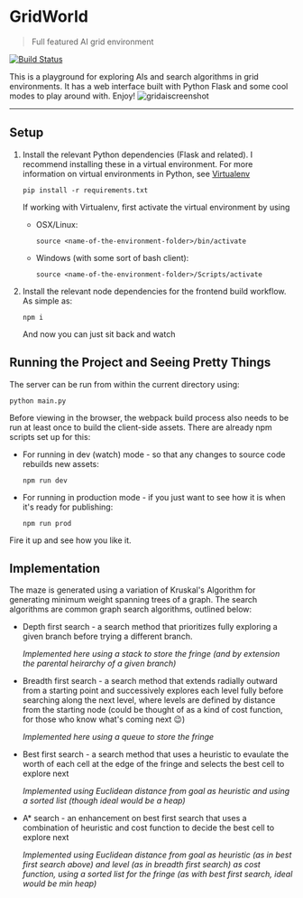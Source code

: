 # GridWorld
>Full featured AI grid environment

[![Build Status](https://travis-ci.org/ananthamapod/GridAI.svg?branch=master)](https://travis-ci.org/ananthamapod/GridAI)

This is a playground for exploring AIs and search algorithms in grid environments. It has a web interface built with Python Flask and some cool modes to play around with. Enjoy!
![gridaiscreenshot](https://user-images.githubusercontent.com/5254722/31338745-80177be2-acce-11e7-9058-cc9f7a6b1c7c.png)

---

## Setup
1. Install the relevant Python dependencies (Flask and related). I recommend installing these in a virtual environment. For more information on virtual environments in Python, see [Virtualenv](http://docs.python-guide.org/en/latest/dev/virtualenvs/)

       pip install -r requirements.txt

    If working with Virtualenv, first activate the virtual environment by using
    * OSX/Linux:

          source <name-of-the-environment-folder>/bin/activate


    * Windows (with some sort of bash client):

          source <name-of-the-environment-folder>/Scripts/activate

2. Install the relevant node dependencies for the frontend build workflow. As simple as:

       npm i
   
   And now you can just sit back and watch

## Running the Project and Seeing Pretty Things
The server can be run from within the current directory using:

    python main.py
    
Before viewing in the browser, the webpack build process also needs to be run at least once to build the client-side assets. There are already npm scripts set up for this:

* For running in dev (watch) mode - so that any changes to source code rebuilds new assets:

      npm run dev


* For running in production mode - if you just want to see how it is when it's ready for publishing:

      npm run prod

Fire it up and see how you like it.

## Implementation
The maze is generated using a variation of Kruskal's Algorithm for generating minimum weight spanning trees of a graph. The search algorithms are common graph search algorithms, outlined below:

* Depth first search - a search method that prioritizes fully exploring a given branch before trying a different branch.

    *Implemented here using a stack to store the fringe (and by extension the parental heirarchy of a given branch)*

* Breadth first search - a search method that extends radially outward from a starting point and successively explores each level fully before searching along the next level, where levels are defined by distance from the starting node (could be thought of as a kind of cost function, for those who know what's coming next :wink:)

    *Implemented here using a queue to store the fringe*

* Best first search - a search method that uses a heuristic to evaulate the worth of each cell at the edge of the fringe and selects the best cell to explore next

    *Implemented using Euclidean distance from goal as heuristic and using a sorted list (though ideal would be a heap)*

* A\* search - an enhancement on best first search that uses a combination of heuristic and cost function to decide the best cell to explore next

    *Implemented using Euclidean distance from goal as heuristic (as in best first search above) and level (as in breadth first search) as cost function, using a sorted list for the fringe (as with best first search, ideal would be min heap)*
